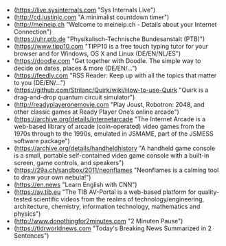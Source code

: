 * (https://live.sysinternals.com "Sys Internals Live")
* (http://cd.justinjc.com "A minimalist countdown timer")
* (http://meineip.ch "Welcome to meineip.ch - Details about your Internet Connection")
* (https://uhr.ptb.de "Physikalisch-Technische Bundesanstalt (PTB)")
* (https://www.tipp10.com "TIPP10 is a free touch typing tutor for your browser and for Windows, OS X and Linux (DE/EN/NL/ES")
* (https://doodle.com "Get together with Doodle. The simple way to decide on dates, places & more (DE/EN/...")
* (https://feedly.com "RSS Reader: Keep up with all the topics that matter to you (DE/EN/...")
* (https://github.com/Strilanc/Quirk/wiki/How-to-use-Quirk "Quirk is a drag-and-drop quantum circuit simulator")
* (http://readyplayeronemovie.com "Play Joust, Robotron: 2048, and other classic games at Ready Player One’s online arcade")
* (https://archive.org/details/internetarcade "The Internet Arcade is a web-based library of arcade (coin-operated) video games from the 1970s through to the 1990s, emulated in JSMAME, part of the JSMESS software package")
* (https://archive.org/details/handheldhistory "A handheld game console is a small, portable self-contained video game console with a built-in screen, game controls, and speakers")
* (https://29a.ch/sandbox/2011/neonflames "Neonflames is a calming tool to draw your own nebula!")
* (https://en.news "Learn English with CNN")
* (https://av.tib.eu "The TIB AV-Portal is a web-based platform for quality-tested scientific videos from the realms of technology/engineering, architecture, chemistry, information technology, mathematics and physics")
* (http://www.donothingfor2minutes.com "2 Minuten Pause")
* (https://tldrworldnews.com "Today's Breaking News Summarized in 2 Sentences")
